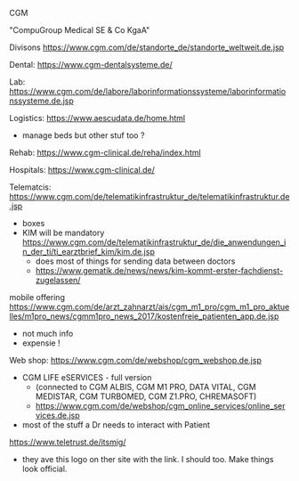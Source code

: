 CGM

"CompuGroup Medical SE & Co KgaA"

Divisons
https://www.cgm.com/de/standorte_de/standorte_weltweit.de.jsp

Dental: https://www.cgm-dentalsysteme.de/

Lab: https://www.cgm.com/de/labore/laborinformationssysteme/laborinformationssysteme.de.jsp

Logistics: https://www.aescudata.de/home.html
- manage beds but other stuf too ?

Rehab: https://www.cgm-clinical.de/reha/index.html

Hospitals: https://www.cgm-clinical.de/

Telematcis: https://www.cgm.com/de/telematikinfrastruktur_de/telematikinfrastruktur.de.jsp
- boxes
- KIM will be mandatory https://www.cgm.com/de/telematikinfrastruktur_de/die_anwendungen_in_der_ti/ti_earztbrief_kim/kim.de.jsp
	- does most of things for sending data between doctors
	- https://www.gematik.de/news/news/kim-kommt-erster-fachdienst-zugelassen/


mobile offering
https://www.cgm.com/de/arzt_zahnarzt/ais/cgm_m1_pro/cgm_m1_pro_aktuelles/m1pro_news/cgmm1pro_news_2017/kostenfreie_patienten_app.de.jsp
- not much info
- expensie !

Web shop: https://www.cgm.com/de/webshop/cgm_webshop.de.jsp
- CGM LIFE eSERVICES - full version
	- (connected to CGM ALBIS, CGM M1 PRO, DATA VITAL, CGM MEDISTAR, CGM TURBOMED, ​​CGM Z1.PRO, CHREMASOFT)
	- https://www.cgm.com/de/webshop/cgm_online_services/online_services.de.jsp
-	 most of the stuff a Dr needs to interact with Patient


https://www.teletrust.de/itsmig/
- they ave this logo on ther site with the link. I should too. Make things look official.

